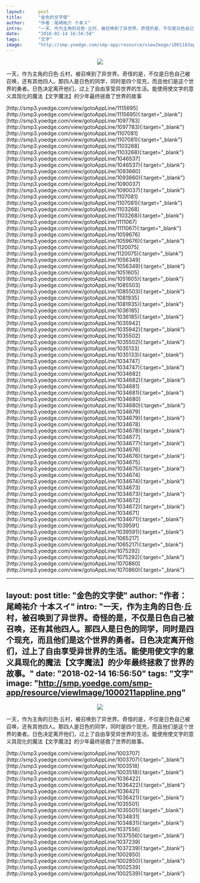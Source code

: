 ```yaml
---
layout:     post
title:      "金色的文字使"
author:     "作者：尾崎祐介 十本ス"
intro:      "一天，作为主角的日色·丘村，被召唤到了异世界。奇怪的是，不仅是日色自己被召唤，还有其他四人。那四人是日色的同学，同时是四个现充，而且他们是这个世界的勇者。日色决定离开他们，过上了自由享受异世界的生活。能使用使文字的意义具现化的魔法【文字魔法】的少年最终拯救了世界的故事"
date:       "2018-02-14 16:56:58"
tags:       "文字"
image:      "http://smp.yoedge.com/smp-app/resource/viewImage/1001183appline.png"
---
```

<div style="text-align: center">
<p><img src="http://smp.yoedge.com/smp-app/resource/viewImage/1001183appline.png"/></p>
</div>
<p class="post-meta">
<span>一天，作为主角的日色·丘村，被召唤到了异世界。奇怪的是，不仅是日色自己被召唤，还有其他四人。那四人是日色的同学，同时是四个现充，而且他们是这个世界的勇者。日色决定离开他们，过上了自由享受异世界的生活。能使用使文字的意义具现化的魔法【文字魔法】的少年最终拯救了世界的故事</span>
</p>
[http://smp3.yoedge.com/view/gotoAppLine/1115695](http://smp3.yoedge.com/view/gotoAppLine/1115695){:target="_blank"}
[http://smp3.yoedge.com/view/gotoAppLine/1097783](http://smp3.yoedge.com/view/gotoAppLine/1097783){:target="_blank"}
[http://smp3.yoedge.com/view/gotoAppLine/1107081](http://smp3.yoedge.com/view/gotoAppLine/1107081){:target="_blank"}
[http://smp3.yoedge.com/view/gotoAppLine/1103268](http://smp3.yoedge.com/view/gotoAppLine/1103268){:target="_blank"}
[http://smp3.yoedge.com/view/gotoAppLine/1046537](http://smp3.yoedge.com/view/gotoAppLine/1046537){:target="_blank"}
[http://smp3.yoedge.com/view/gotoAppLine/1093660](http://smp3.yoedge.com/view/gotoAppLine/1093660){:target="_blank"}
[http://smp3.yoedge.com/view/gotoAppLine/1090037](http://smp3.yoedge.com/view/gotoAppLine/1090037){:target="_blank"}
[http://smp3.yoedge.com/view/gotoAppLine/1107081](http://smp3.yoedge.com/view/gotoAppLine/1107081){:target="_blank"}
[http://smp3.yoedge.com/view/gotoAppLine/1103268](http://smp3.yoedge.com/view/gotoAppLine/1103268){:target="_blank"}
[http://smp3.yoedge.com/view/gotoAppLine/1111067](http://smp3.yoedge.com/view/gotoAppLine/1111067){:target="_blank"}
[http://smp3.yoedge.com/view/gotoAppLine/1059676](http://smp3.yoedge.com/view/gotoAppLine/1059676){:target="_blank"}
[http://smp3.yoedge.com/view/gotoAppLine/1120075](http://smp3.yoedge.com/view/gotoAppLine/1120075){:target="_blank"}
[http://smp3.yoedge.com/view/gotoAppLine/1056349](http://smp3.yoedge.com/view/gotoAppLine/1056349){:target="_blank"}
[http://smp3.yoedge.com/view/gotoAppLine/1051605](http://smp3.yoedge.com/view/gotoAppLine/1051605){:target="_blank"}
[http://smp3.yoedge.com/view/gotoAppLine/1085503](http://smp3.yoedge.com/view/gotoAppLine/1085503){:target="_blank"}
[http://smp3.yoedge.com/view/gotoAppLine/1081935](http://smp3.yoedge.com/view/gotoAppLine/1081935){:target="_blank"}
[http://smp3.yoedge.com/view/gotoAppLine/1036185](http://smp3.yoedge.com/view/gotoAppLine/1036185){:target="_blank"}
[http://smp3.yoedge.com/view/gotoAppLine/1035942](http://smp3.yoedge.com/view/gotoAppLine/1035942){:target="_blank"}
[http://smp3.yoedge.com/view/gotoAppLine/1035502](http://smp3.yoedge.com/view/gotoAppLine/1035502){:target="_blank"}
[http://smp3.yoedge.com/view/gotoAppLine/1035133](http://smp3.yoedge.com/view/gotoAppLine/1035133){:target="_blank"}
[http://smp3.yoedge.com/view/gotoAppLine/1034747](http://smp3.yoedge.com/view/gotoAppLine/1034747){:target="_blank"}
[http://smp3.yoedge.com/view/gotoAppLine/1034682](http://smp3.yoedge.com/view/gotoAppLine/1034682){:target="_blank"}
[http://smp3.yoedge.com/view/gotoAppLine/1034681](http://smp3.yoedge.com/view/gotoAppLine/1034681){:target="_blank"}
[http://smp3.yoedge.com/view/gotoAppLine/1034680](http://smp3.yoedge.com/view/gotoAppLine/1034680){:target="_blank"}
[http://smp3.yoedge.com/view/gotoAppLine/1034679](http://smp3.yoedge.com/view/gotoAppLine/1034679){:target="_blank"}
[http://smp3.yoedge.com/view/gotoAppLine/1034678](http://smp3.yoedge.com/view/gotoAppLine/1034678){:target="_blank"}
[http://smp3.yoedge.com/view/gotoAppLine/1034677](http://smp3.yoedge.com/view/gotoAppLine/1034677){:target="_blank"}
[http://smp3.yoedge.com/view/gotoAppLine/1034676](http://smp3.yoedge.com/view/gotoAppLine/1034676){:target="_blank"}
[http://smp3.yoedge.com/view/gotoAppLine/1034675](http://smp3.yoedge.com/view/gotoAppLine/1034675){:target="_blank"}
[http://smp3.yoedge.com/view/gotoAppLine/1034674](http://smp3.yoedge.com/view/gotoAppLine/1034674){:target="_blank"}
[http://smp3.yoedge.com/view/gotoAppLine/1034673](http://smp3.yoedge.com/view/gotoAppLine/1034673){:target="_blank"}
[http://smp3.yoedge.com/view/gotoAppLine/1034672](http://smp3.yoedge.com/view/gotoAppLine/1034672){:target="_blank"}
[http://smp3.yoedge.com/view/gotoAppLine/1034671](http://smp3.yoedge.com/view/gotoAppLine/1034671){:target="_blank"}
[http://smp3.yoedge.com/view/gotoAppLine/1039591](http://smp3.yoedge.com/view/gotoAppLine/1039591){:target="_blank"}
[http://smp3.yoedge.com/view/gotoAppLine/1065217](http://smp3.yoedge.com/view/gotoAppLine/1065217){:target="_blank"}
[http://smp3.yoedge.com/view/gotoAppLine/1075292](http://smp3.yoedge.com/view/gotoAppLine/1075292){:target="_blank"}
[http://smp3.yoedge.com/view/gotoAppLine/1070860](http://smp3.yoedge.com/view/gotoAppLine/1070860){:target="_blank"}


---
layout:     post
title:      "金色的文字使"
author:     "作者：尾崎祐介 十本スイ"
intro:      "一天，作为主角的日色·丘村，被召唤到了异世界。奇怪的是，不仅是日色自己被召唤，还有其他四人。那四人是日色的同学，同时是四个现充，而且他们是这个世界的勇者。日色决定离开他们，过上了自由享受异世界的生活。能使用使文字的意义具现化的魔法【文字魔法】的少年最终拯救了世界的故事。"
date:       "2018-02-14 16:56:50"
tags:       "文字"
image:      "http://smp.yoedge.com/smp-app/resource/viewImage/1000211appline.png"
---
<div style="text-align: center">
<p><img src="http://smp.yoedge.com/smp-app/resource/viewImage/1000211appline.png"/></p>
</div>
<p class="post-meta">
<span>一天，作为主角的日色·丘村，被召唤到了异世界。奇怪的是，不仅是日色自己被召唤，还有其他四人。那四人是日色的同学，同时是四个现充，而且他们是这个世界的勇者。日色决定离开他们，过上了自由享受异世界的生活。能使用使文字的意义具现化的魔法【文字魔法】的少年最终拯救了世界的故事。</span>
</p>
[http://smp3.yoedge.com/view/gotoAppLine/1003707](http://smp3.yoedge.com/view/gotoAppLine/1003707){:target="_blank"}
[http://smp3.yoedge.com/view/gotoAppLine/1003518](http://smp3.yoedge.com/view/gotoAppLine/1003518){:target="_blank"}
[http://smp3.yoedge.com/view/gotoAppLine/1036422](http://smp3.yoedge.com/view/gotoAppLine/1036422){:target="_blank"}
[http://smp3.yoedge.com/view/gotoAppLine/1036421](http://smp3.yoedge.com/view/gotoAppLine/1036421){:target="_blank"}
[http://smp3.yoedge.com/view/gotoAppLine/1035501](http://smp3.yoedge.com/view/gotoAppLine/1035501){:target="_blank"}
[http://smp3.yoedge.com/view/gotoAppLine/1034831](http://smp3.yoedge.com/view/gotoAppLine/1034831){:target="_blank"}
[http://smp3.yoedge.com/view/gotoAppLine/1037556](http://smp3.yoedge.com/view/gotoAppLine/1037556){:target="_blank"}
[http://smp3.yoedge.com/view/gotoAppLine/1037239](http://smp3.yoedge.com/view/gotoAppLine/1037239){:target="_blank"}
[http://smp3.yoedge.com/view/gotoAppLine/1002850](http://smp3.yoedge.com/view/gotoAppLine/1002850){:target="_blank"}
[http://smp3.yoedge.com/view/gotoAppLine/1002539](http://smp3.yoedge.com/view/gotoAppLine/1002539){:target="_blank"}


